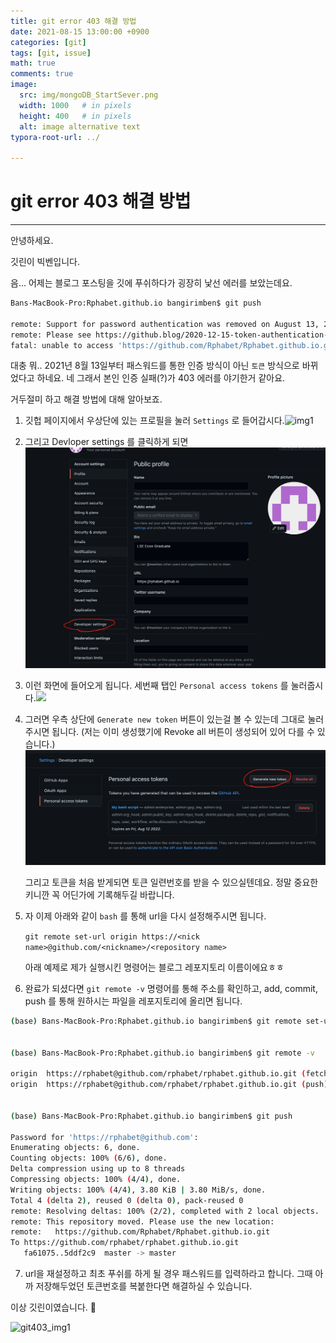 ```yaml
---
title: git error 403 해결 방법
date: 2021-08-15 13:00:00 +0900
categories: [git]
tags: [git, issue] 
math: true
comments: true
image:
  src: img/mongoDB_StartSever.png
  width: 1000   # in pixels
  height: 400   # in pixels
  alt: image alternative text
typora-root-url: ../

---
```


# git error 403 해결 방법

---

안녕하세요. 

깃린이 빅벤입니다.

음... 어제는 블로그 포스팅을 깃에 푸쉬하다가 굉장히 낯선 에러를 보았는데요.

```bash
Bans-MacBook-Pro:Rphabet.github.io bangirimben$ git push

remote: Support for password authentication was removed on August 13, 2021. Please use a personal access token instead.
remote: Please see https://github.blog/2020-12-15-token-authentication-requirements-for-git-operations/ for more information.
fatal: unable to access 'https://github.com/Rphabet/Rphabet.github.io.git/': The requested URL returned error: 403
```

대충 뭐.. 2021년 8월 13일부터 패스워드를 통한 인증 방식이 아닌 `토큰` 방식으로 바뀌었다고 하네요. 네 그래서 본인 인증 실패(?)가 403 에러를 야기한거 같아요.

거두절미 하고 해결 방법에 대해 알아보죠.

1.  깃헙 페이지에서 우상단에 있는 프로필을 눌러 `Settings` 로 들어갑시다.![img1](/Users/bangirimben/Rphabet.github.io/_posts/github/img/git403_img1.png)

2. 그리고 Devloper settings 를 클릭하게 되면![img2](img/git403_img2.png)

3. 이런 화면에 들어오게 됩니다. 세번째 탭인 `Personal access tokens` 를 눌러줍시다.<img src="/Users/bangirimben/Rphabet.github.io/_posts/img/git403_img3.png">

4. 그러면 우측 상단에 `Generate new token` 버튼이 있는걸 볼 수 있는데 그대로 눌러주시면 됩니다. (저는 이미 생성했기에 Revoke all 버튼이 생성되어 있어 다를 수 있습니다.)![img4](img/git403_img4.png)

   그리고 토큰을 처음 받게되면 토큰 일련번호를 받을 수 있으실텐데요. 정말 중요한 키니깐 꼭 어딘가에 기록해두길 바랍니다. 

5. 자 이제 아래와 같이 `bash` 를 통해 url을 다시 설정해주시면 됩니다.     

   `git remote set-url origin https://<nick name>@github.com/<nickname>/<repository name>`

   아래 예제로 제가 실행시킨 명령어는 블로그 레포지토리 이름이에요ㅎㅎ

6. 완료가 되셨다면 `git remote -v` 명령어를 통해 주소를 확인하고, add, commit, push 를 통해 원하시는 파일을 레포지토리에 올리면 됩니다.

```bash
(base) Bans-MacBook-Pro:Rphabet.github.io bangirimben$ git remote set-url origin https://rphabet@github.com/rphabet/rphabet.github.io.git


(base) Bans-MacBook-Pro:Rphabet.github.io bangirimben$ git remote -v

origin	https://rphabet@github.com/rphabet/rphabet.github.io.git (fetch)
origin	https://rphabet@github.com/rphabet/rphabet.github.io.git (push)


(base) Bans-MacBook-Pro:Rphabet.github.io bangirimben$ git push

Password for 'https://rphabet@github.com': 
Enumerating objects: 6, done.
Counting objects: 100% (6/6), done.
Delta compression using up to 8 threads
Compressing objects: 100% (4/4), done.
Writing objects: 100% (4/4), 3.80 KiB | 3.80 MiB/s, done.
Total 4 (delta 2), reused 0 (delta 0), pack-reused 0
remote: Resolving deltas: 100% (2/2), completed with 2 local objects.
remote: This repository moved. Please use the new location:
remote:   https://github.com/Rphabet/Rphabet.github.io.git
To https://github.com/rphabet/rphabet.github.io.git
   fa61075..5ddf2c9  master -> master

```

7. url을 재설정하고 최초 푸쉬를 하게 될 경우 패스워드를 입력하라고 합니다. 그때 아까 저장해두었던 토큰번호를 복붙한다면 해결하실 수 있습니다.



이상 깃린이였습니다. 👋 

![git403_img1](/github/img/git403_img1.png)